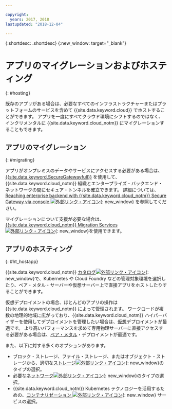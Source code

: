 ```yaml
---

copyright:
  years: 2017, 2018
lastupdated: "2018-12-04"

---
```


{:shortdesc: .shortdesc}
{:new_window: target="_blank"}

# アプリのマイグレーションおよびホスティング
{: #hosting}

既存のアプリがある場合は、必要なすべてのインフラストラクチャーまたはプラットフォームのサービスを含めて {{site.data.keyword.cloud}} でホストすることができます。 アプリを一度にすべてクラウド環境にシフトするのではなく、インクリメンタルに {{site.data.keyword.cloud_notm}} にマイグレーションすることもできます。

## アプリのマイグレーション
{: #migrating}

アプリがオンプレミスのデータやサービスにアクセスする必要がある場合は、[{{site.data.keyword.SecureGatewayfull}}](/docs/services/SecureGateway/index.html#getting-started-with-sg) を使用して、{{site.data.keyword.cloud_notm}} 組織とエンタープライズ・バックエンド・ネットワークの間にセキュア・トンネルを確立できます。 詳細については、[Reaching enterprise backend with {{site.data.keyword.cloud_notm}} Secure Gateway via console ![外部リンク・アイコン](../icons/launch-glyph.svg "外部リンク・アイコン")](https://developer.ibm.com/bluemix/2015/04/01/reaching-enterprise-backend-bluemix-secure-gateway/){: new_window} を参照してください。

マイグレーションについて支援が必要な場合は、[{{site.data.keyword.cloud_notm}} Migration Services![外部リンク・アイコン](../icons/launch-glyph.svg "外部リンク・アイコン")](https://www.ibm.com/cloud/migration-services){: new_window}を使用できます。

## アプリのホスティング
{: #ht_hostapp}

{{site.data.keyword.cloud_notm}} [カタログ![外部リンク・アイコン](../icons/launch-glyph.svg "外部リンク・アイコン")](https://{DomainName}/catalog/?taxonomyNavigation=apps){: new_window}で、Kubernetes や Cloud Foundry などの管理対象環境を選択したり、ベア・メタル・サーバーや仮想サーバー上で直接アプリをホストしたりすることができます。

仮想デプロイメントの場合、ほとんどのアプリの操作は {{site.data.keyword.cloud_notm}} によって管理されます。 ワークロードが複数の地理的地域に広がっており、{{site.data.keyword.cloud_notm}} ハイパーバイザーを使用してデプロイメントを管理したい場合は、[仮想](/docs/vsi/vsi_about.html)デプロイメントが最適です。 より高いパフォーマンスを求めて専用物理サーバーに直接アクセスする必要がある場合は、[ベア・メタル](/docs/bare-metal/index.html#getting-started)・デプロイメントが最適です。

また、以下に対する多くのオプションがあります。
* ブロック・ストレージ、ファイル・ストレージ、またはオブジェクト・ストレージから、適切な[ストレージ![外部リンク・アイコン](../icons/launch-glyph.svg "外部リンク・アイコン")](https://{DomainName}/catalog/?taxonomyNavigation=apps&category=slstorage){: new_window}のタイプの選択。
* 必要な[ネットワーク![外部リンク・アイコン](../icons/launch-glyph.svg "外部リンク・アイコン")](https://{DomainName}/catalog/?taxonomyNavigation=apps&category=slnetwork){: new_window}のタイプの選択。
* {{site.data.keyword.cloud_notm}} Kubernetes テクノロジーを活用するための、[コンテナリゼーション ![外部リンク・アイコン](../icons/launch-glyph.svg "外部リンク・アイコン")](https://{DomainName}/catalog/?taxonomyNavigation=apps&category=containers){: new_window} サービスの選択。
